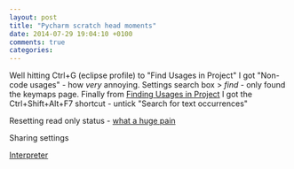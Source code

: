 ```yaml
---
layout: post
title: "Pycharm scratch head moments"
date: 2014-07-29 19:04:10 +0100
comments: true
categories:
---
```


Well hitting Ctrl+G (eclipse profile) to "Find Usages in Project" I got
"Non-code usages" - how _very_ annoying. Settings search box > _find_ - only
found the keymaps page. Finally from
[Finding Usages in Project](http://www.jetbrains.com/pycharm/webhelp/finding-usages-in-project.html)
I got the Ctrl+Shift+Alt+F7 shortcut - untick "Search for text occurrences"

Resetting read only status - [what a huge pain](http://stackoverflow.com/q/25108496/281545)

Sharing settings

[Interpreter][1]


  [1]: http://stackoverflow.com/q/14440025/281545
